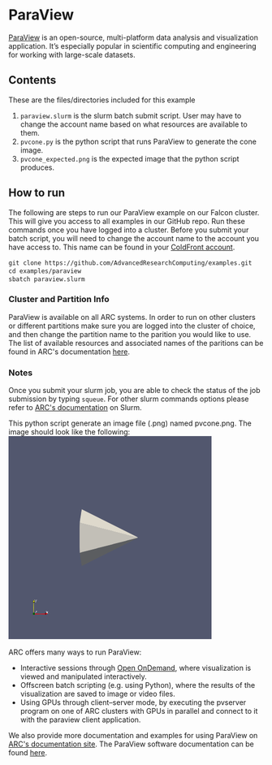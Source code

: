 # ParaView
[ParaView](https://www.paraview.org/) is an open-source, multi-platform data analysis and visualization application. It’s especially popular in scientific computing and engineering for working with large-scale datasets.

## Contents
These are the files/directories included for this example
1. `paraview.slurm` is the slurm batch submit script. User may have to change the account name based on what resources are available to them. 
2. `pvcone.py` is the python script that runs ParaView to generate the cone image.
3. `pvcone_expected.png` is the expected image that the python script produces.


## How to run
The following are steps to run our ParaView example on our Falcon cluster. This will give you access to all examples in our GitHub repo. Run these commands once you have logged into a cluster. 
Before you submit your batch script, you will need to change the account name to the account you have access to. This name can be found in your [ColdFront account](https://coldfront.arc.vt.edu/).
```
git clone https://github.com/AdvancedResearchComputing/examples.git
cd examples/paraview
sbatch paraview.slurm 
```

### Cluster and Partition Info
ParaView is available on all ARC systems. 
In order to run on other clusters or different partitions make sure you are logged into the cluster of choice, and then change the partition name to the parition you would like to use.
The list of available resources and associated names of the paritions can be found in ARC's documentation [here](https://www.docs.arc.vt.edu/resources/compute.html). 

### Notes
Once you submit your slurm job, you are able to check the status of the job submission by typing `squeue`. 
For other slurm commands options please refer to [ARC's documentation](https://www.docs.arc.vt.edu/usage/more-slurm.html#more-slurm) on Slurm.

This python script generate an image file (.png) named pvcone.png. The image should look like the following: 
![pvcone](pvcone_expected.png)

ARC offers many ways to run ParaView:
- Interactive sessions through [Open OnDemand](https://ood.arc.vt.edu/), where visualization is viewed and manipulated interactively.
- Offscreen batch scripting (e.g. using Python), where the results of the visualization are saved to image or video files.
- Using GPUs through client–server mode, by executing the pvserver program on one of ARC clusters with GPUs in parallel  and connect to it with the paraview client application.

We also provide more documentation and examples for using ParaView on [ARC's documentation site](https://docs.arc.vt.edu/software/paraview.html).
The ParaView software documentation can be found [here](https://www.paraview.org/).

